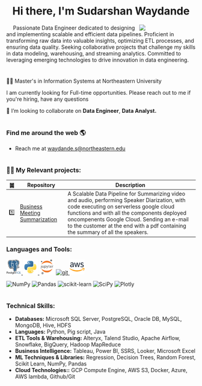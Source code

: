 <h1 align="center">Hi there, I'm Sudarshan Waydande</h1>

<img align='right' src='[https://github.com/SudWay/SudWay/blob/main/gifgiphy.gif](https://github.com/SudWay/SudWay/blob/main/giphy.gif)' width='150"'></img>

&ensp; &ensp;Passionate Data Engineer dedicated to designing and implementing scalable and efficient data pipelines. Proficient in transforming raw data into valuable insights, optimizing ETL processes, and ensuring data quality. Seeking collaborative projects that challenge my skills in data modeling, warehousing, and streaming analytics. Committed to leveraging emerging technologies to drive innovation in data engineering.

#

👨‍🎓 Master's in Information Systems at Northeastern University

I am currently looking for Full-time opportunities. Please reach out to me if you're hiring, have any questions 

👯 I’m looking to collaborate on **Data Engineer**, **Data Analyst.**

#

### Find me around the web 🌎

* Reach me at <a href = "mailto: waydande.s@northeastern.edu">waydande.s@northeastern.edu</a>  </h3>

#

### 🧑‍💻 My Relevant projects:

|䷛| Repository| Description|
|---|---|---|
|1️⃣|[Business Meeting Summarization](https://github.com/bhardwaj-di/Busines_meeting_summarization)| A Scalable Data Pipeline for Summarizing video and audio, performing Speaker Diarization, with code executing on serverless google cloud functions and with all the components deployed oncompenents Google Cloud. Sending an e-mail to the customer at the end with a pdf containing the summary of all the speakers.|

 ###  Languages and Tools:

 <a href="https://www.postgresql.org" target="_blank"> <img src="https://raw.githubusercontent.com/devicons/devicon/master/icons/postgresql/postgresql-original-wordmark.svg" alt="postgresql" width="40" height="40"/> </a>  <a href="https://www.python.org" target="_blank"> <img src="https://raw.githubusercontent.com/devicons/devicon/master/icons/python/python-original.svg" alt="python" width="40" height="40"/> </a> 
 <img height="40" src="https://raw.githubusercontent.com/github/explore/80688e429a7d4ef2fca1e82350fe8e3517d3494d/topics/jupyter-notebook/jupyter-notebook.png">
    <a href="https://git-scm.com/" target="_blank"> <img src="https://www.vectorlogo.zone/logos/git-scm/git-scm-icon.svg" alt="git" width="40" height="40"/> </a>
    <a href="https://aws.amazon.com" target="_blank"> <img src="https://raw.githubusercontent.com/devicons/devicon/master/icons/amazonwebservices/amazonwebservices-original-wordmark.svg" alt="aws" width="40" height="40"/> </a>  

![NumPy](https://img.shields.io/badge/numpy-%23013243.svg?style=for-the-badge&logo=numpy&logoColor=white) ![Pandas](https://img.shields.io/badge/pandas-%23150458.svg?style=for-the-badge&logo=pandas&logoColor=white) ![scikit-learn](https://img.shields.io/badge/scikit--learn-%23F7931E.svg?style=for-the-badge&logo=scikit-learn&logoColor=white) ![SciPy](https://img.shields.io/badge/SciPy-%230C55A5.svg?style=for-the-badge&logo=scipy&logoColor=%white)  ![Plotly](https://img.shields.io/badge/Plotly-%233F4F75.svg?style=for-the-badge&logo=plotly&logoColor=white)
  #


 ### Technical Skills:

* **Databases:** Microsoft SQL Server, PostgreSQL, Oracle DB, MySQL, MongoDB, Hive, HDFS
* **Languages:** Python, Pig script, Java  
* **ETL Tools & Warehousing:** Alteryx, Talend Studio, Apache Airflow, Snowflake, BigQuery, Hadoop MapReduce
* **Business Intelligence:** Tableau, Power BI, SSRS, Looker, Microsoft Excel
* **ML Techniques & Libraries:** Regression, Decision Trees, Random Forest, Scikit Learn, NumPy, Pandas
* **Cloud Technologies::** GCP Compute Engine, AWS S3, Docker, Azure, AWS lambda, Github/Git

<!--
**SudWay/SudWay** is a ✨ _special_ ✨ repository because its `README.md` (this file) appears on your GitHub profile.

Here are some ideas to get you started:

- 🔭 I’m currently working on ...
- 🌱 I’m currently learning ...
- 👯 I’m looking to collaborate on ...
- 🤔 I’m looking for help with ...
- 💬 Ask me about ...
- 📫 How to reach me: ...
- 😄 Pronouns: ...
- ⚡ Fun fact: ...
-->
